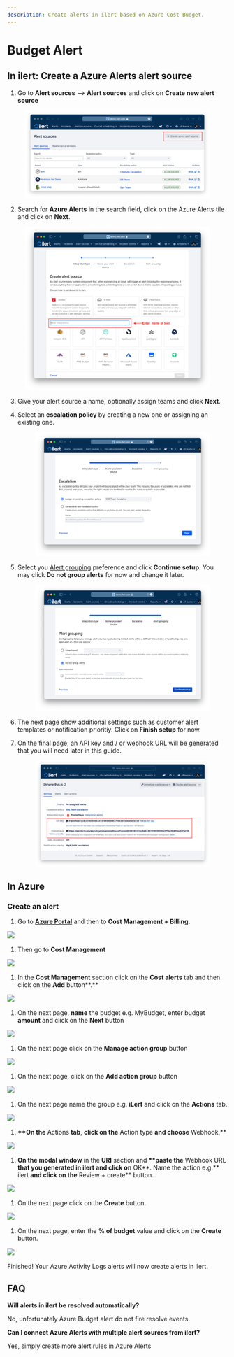 ```yaml
---
description: Create alerts in ilert based on Azure Cost Budget.
---
```


# Budget Alert

## In ilert: Create a Azure Alerts alert source <a href="#in-ilert" id="in-ilert"></a>

1. Go to **Alert sources** --> **Alert sources** and click on **Create new alert source**

<figure><img src="../../.gitbook/assets/Screenshot 2023-08-28 at 10.21.10.png" alt=""><figcaption></figcaption></figure>

2. Search for **Azure Alerts** in the search field, click on the Azure Alerts tile and click on **Next**.

<figure><img src="../../.gitbook/assets/Screenshot 2023-08-28 at 10.24.23.png" alt=""><figcaption></figcaption></figure>

3. Give your alert source a name, optionally assign teams and click **Next**.
4.  Select an **escalation policy** by creating a new one or assigning an existing one.

    <figure><img src="../../.gitbook/assets/Screenshot 2023-08-28 at 11.37.47.png" alt=""><figcaption></figcaption></figure>
5.  Select you [Alert grouping](../../alerting/alert-sources.md#alert-grouping) preference and click **Continue setup**. You may click **Do not group alerts** for now and change it later.&#x20;

    <figure><img src="../../.gitbook/assets/Screenshot 2023-08-28 at 11.38.24.png" alt=""><figcaption></figcaption></figure>
6. The next page show additional settings such as customer alert templates or notification prioritiy. Click on **Finish setup** for now.
7.  On the final page, an API key and / or webhook URL will be generated that you will need later in this guide.

    <figure><img src="../../.gitbook/assets/Screenshot 2023-08-28 at 11.47.34 (1).png" alt=""><figcaption></figcaption></figure>

## In Azure <a href="#in-splunk" id="in-splunk"></a>

### Create an alert <a href="#create-action-sequences" id="create-action-sequences"></a>

1. Go to [**Azure Portal**](https://portal.azure.com) and then to **Cost Management + Billing.**

![](<../../.gitbook/assets/Home\_-\_Microsoft\_Azure (4).png>)

1. Then go to **Cost Management**

![](../../.gitbook/assets/Cost\_Management\_\_\_Billing\_-\_Microsoft\_Azure.png)

1. In the **Cost Management** section click on the **Cost alerts** tab and then click on the **Add** button\*\*.\*\*

![](../../.gitbook/assets/Cost\_Management\_\_Nutzungsbasierte\_Bezahlung\_-\_Microsoft\_Azure.png)

1. On the next page, **name** the budget e.g. MyBudget, enter budget **amount** and click on the **Next** button

![](<../../.gitbook/assets/Cost\_Management\_\_Nutzungsbasierte\_Bezahlung\_-\_Microsoft\_Azure (1).png>)

1. On the next page click on the **Manage action group** button

![](<../../.gitbook/assets/Cost\_Management\_\_Nutzungsbasierte\_Bezahlung\_-\_Microsoft\_Azure (2).png>)

1. On the next page, click on the **Add action group** button

![](../../.gitbook/assets/Manage\_actions\_-\_Microsoft\_Azure.png)

1. On the next page name the group e.g. **iLert** and click on the **Actions** tab.

![](<../../.gitbook/assets/Create\_action\_group\_-\_Microsoft\_Azure (3).png>)

1. **\*\*On the** Actions **tab**, **click on the** Action type **and choose** Webhook.\*\*

![](<../../.gitbook/assets/Create\_action\_group\_-\_Microsoft\_Azure (4).png>)

1. **On the modal window** in the **URI** section and **\*\*paste the** Webhook URL **that you generated in ilert and click on** OK\*\*. Name the action e.g.\*\* ilert **and click on the** Review + create\*\* button.

![](<../../.gitbook/assets/Webhook\_-\_Microsoft\_Azure (1).png>)

1. On the next page click on the **Create** button.

![](<../../.gitbook/assets/Create\_action\_group\_-\_Microsoft\_Azure (5).png>)

1. On the next page, enter the **% of budget** value and click on the **Create** button.

![](<../../.gitbook/assets/Cost\_Management\_\_Nutzungsbasierte\_Bezahlung\_-\_Microsoft\_Azure (3).png>)

Finished! Your Azure Activity Logs alerts will now create alerts in ilert.

## FAQ <a href="#faq" id="faq"></a>

**Will alerts in ilert be resolved automatically?**

No, unfortunately Azure Budget alert do not fire resolve events.

**Can I connect Azure Alerts with multiple alert sources from ilert?**

Yes, simply create more alert rules in Azure Alerts

